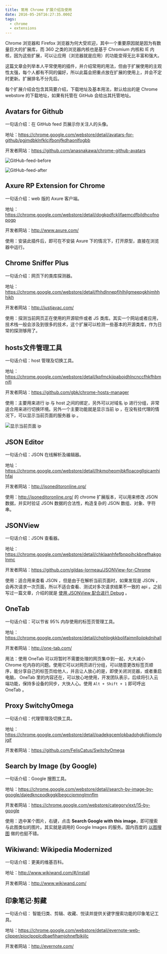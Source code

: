 ```yaml
---
title: 常用 Chrome 扩展介绍及使用
date: 2016-05-26T16:27:35.000Z
tags:
  - chrome
  - extensions
---
```


Chrome 浏览器和 Firefox 浏览器为何大受欢迎，其中一个重要原因就是因为有数量巨大的扩展库，而 360 之类的浏览器内核也是基于 Chromium 内核和 IE 内核，因为这些扩展，可以让应用（浏览器就是应用）的功能变得无比丰富和强大。

这篇文章会列举本人平常使用的插件，并介绍常用的用法，但由于扩展使用的主观性太强，每个人都有不同的偏好，所以此篇会把重点放在扩展的使用上，并会不定时更新。扩展排名不分先后。

每个扩展介绍会包含其简要介绍，下载地址及基本用法，默认给出的是 Chrome webstore 的下载地址，如果有托管在 GitHub 会给出其托管地址。

## Avatars for Github

一句话介绍：在 GitHub feed 页展示你关注人的头像。

地址：<https://chrome.google.com/webstore/detail/avatars-for-github/pgjmdbklnfklcjfbonjfkdhaonlfogbb>

开发者网站：<https://github.com/anasnakawa/chrome-github-avatars>

![GitHub-feed-before](http://img.jayxhj.com/GitHub-feed-before.png)

![GitHub-feed-after](http://img.jayxhj.com/GitHub-feed-before.png)

## Axure RP Extension for Chrome

一句话介绍：web 版的 Axure 客户端。

地址：<https://chrome.google.com/webstore/detail/dogkpdfcklifaemcdfbildhcofnopogp>

开发者网站：<http://www.axure.com/>

使用：安装此插件后，即可在不安装 Axure 下的情况下，打开原型，直接在浏览器中运行。

## Chrome Sniffer Plus

一句话介绍：网页下的类库探测器。

地址：<https://chrome.google.com/webstore/detail/fhhdlnnepfjhlhilgmeepgkhjmhhhjkh>

开发者网站：<http://justjavac.com/>

使用：探测当前网页正在使用的开源软件或者 JS 类库。其实一个网站或者应用，技术栈一般会涉及到很多的技术，这个扩展可以检测一些基本的开源类库，作为日常的探测够用了。

## hosts文件管理工具

一句话介绍：host 管理及切换工具。

地址：<https://chrome.google.com/webstore/detail/kpfmckjjpabojdhlncnccfhkfhbmnjfi>

开发者网站：<https://github.com/gbk/chrome-hosts-manager>

使用：主要用来进行 ip 与 host 之间的绑定，另外可以对域名 ip 进行分组，非常适合用来进行切换环境。另外一个主要功能就是显示当前 ip ，在没有挂代理的情况下，可以显示当前页面的服务器 ip 。

![显示当前页面 ip](http://img.jayxhj.com/chrome-hosts-manager.jpg)

## JSON Editor

一句话介绍：JSON 在线解析及编辑器。

地址：<https://chrome.google.com/webstore/detail/lhkmoheomjbkfloacpgllgjcamhihfaj>

开发者网站：<http://jsoneditoronline.org/>

使用：<http://jsoneditoronline.org/> 的 chrome 扩展版本，可以用来修改 JSON 数据，并实时验证 JSON 数据的合法性，构造复杂的 JSON 数组、对象、字符串。

## JSONView

一句话介绍：JSON 查看器。

地址：<https://chrome.google.com/webstore/detail/chklaanhfefbnpoihckbnefhakgolnmc>

开发者网站：<https://github.com/gildas-lormeau/JSONView-for-Chrome>

使用：适合用来查看 JSON ，但是由于在解析当前页面时，如果发现是 JSON ，会再次请求一次页面，所以不适合查看、测试对多次请求结果不一致的 api 。之前写过一篇文章，介绍的就是 [使用 JSONView 配合进行 Debug](/2016/01/using-json-viewer-for-debugging/) 。

## OneTab

一句话介绍：可以节省 95% 内存使用的标签页管理工具。

地址：<https://chrome.google.com/webstore/detail/chphlpgkkbolifaimnlloiipkdnihall>

开发者网站：<http://one-tab.com/>

用法：使用 OneTab 可以将暂时不需要处理的网页集中到一起，大大减小 Chrome 吃内存的问题。使用它可以对网页进行分组，可以随意更改标签页顺序，能分享自己的标签页给他人，并且让人放心的是，即使关闭浏览器，或者重启电脑， OneTab 里的内容还在，可以放心地使用，开发团队表示，后续将引入云端功能，保持多设备的同步，大快人心。使用 `Alt + Shift + 1` 即可呼出 OneTab 。

## Proxy SwitchyOmega

一句话介绍：代理管理及切换工具。

地址：<https://chrome.google.com/webstore/detail/padekgcemlokbadohgkifijomclgjgif>

开发者网站：<https://github.com/FelisCatus/SwitchyOmega>

## Search by Image (by Google)

一句话介绍：Google 搜图工具。

地址：<https://chrome.google.com/webstore/detail/search-by-image-by-google/dajedkncpodkggklbegccjpmnglmnflm>

开发者网站：<https://chrome.google.com/webstore/category/ext/15-by-google>

使用：选中某个图片，右键，点击 **Search Google with this image**，即可搜索与此图类似的图片。其实就是调用的 Google Images 的服务。国内百度的 [以图搜图](http://image.baidu.com/) 做的也挺不错。

## Wikiwand: Wikipedia Modernized

一句话介绍：更美的维基百科。

地址：<http://www.wikiwand.com/#/install>

开发者网站：<http://www.wikiwand.com/>

## 印象笔记·剪藏

一句话介绍： 智能归类、剪辑、收藏、悦读并提供关键字搜索功能的印象笔记工具。

地址：<https://chrome.google.com/webstore/detail/evernote-web-clipper/pioclpoplcdbaefihamjohnefbikjilc>

开发者网站：<http://evernote.com/>
